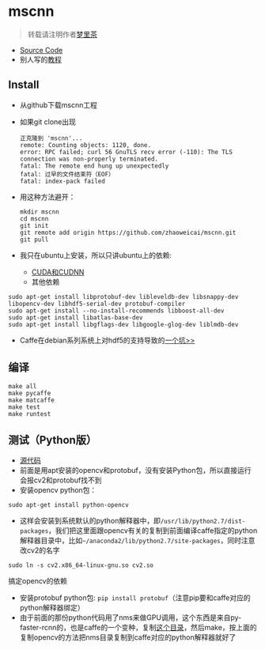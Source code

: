 # mscnn


> 转载请注明作者[梦里茶](https://github.com/ahangchen)


- [Source Code](https://github.com/zhaoweicai/mscnn)
- 别人写的[教程](https://gist.github.com/arundasan91/b432cb011d1c45b65222d0fac5f9232c)

## Install
- 从github下载mscnn工程
- 如果git clone出现

    ```log
    正克隆到 'mscnn'...
    remote: Counting objects: 1120, done.
    error: RPC failed; curl 56 GnuTLS recv error (-110): The TLS connection was non-properly terminated.
    fatal: The remote end hung up unexpectedly
    fatal: 过早的文件结束符（EOF）
    fatal: index-pack failed

    ```
- 用这种方法避开：

    ```shell
    mkdir mscnn
    cd mscnn
    git init
    git remote add origin https://github.com/zhaoweicai/mscnn.git
    git pull
    ```

- 我只在ubuntu上安装，所以只讲ubuntu上的依赖:
  - [CUDA和CUDNN](https://www.youtube.com/watch?v=cVWVRA8XXxs)
  - 其他依赖
```shell
sudo apt-get install libprotobuf-dev libleveldb-dev libsnappy-dev libopencv-dev libhdf5-serial-dev protobuf-compiler
sudo apt-get install --no-install-recommends libboost-all-dev
sudo apt-get install libatlas-base-dev
sudo apt-get install libgflags-dev libgoogle-glog-dev liblmdb-dev
```

  - Caffe在debian系列系统上对hdf5的支持导致的[一个坑>>](https://github.com/BVLC/caffe/issues/2347#issuecomment-118508564)

## 编译
```shell
make all
make pycaffe
make matcaffe
make test
make runtest
```

## 测试（Python版）
- [源代码](https://github.com/GBJim/mscnn/blob/master/examples/caltech/run_mscnn_detection.py)
- 前面是用apt安装的opencv和protobuf，没有安装Python包，所以直接运行会报cv2和protobuf找不到
- 安装opencv python包：

```shell
sudo apt-get install python-opencv
```

- 这样会安装到系统默认的python解释器中，即`/usr/lib/python2.7/dist-packages`，我们把这里面跟opencv有关的复制到前面编译caffe指定的python解释器目录中，比如`~/anaconda2/lib/python2.7/site-packages`，同时注意改cv2的名字

```shell
sudo ln -s cv2.x86_64-linux-gnu.so cv2.so
```

搞定opencv的依赖

- 安装protobuf python包: `pip install protobuf`（注意pip要和caffe对应的python解释器绑定）
- 由于前面的那份python代码用了nms来做GPU调用，这个东西是来自py-faster-rcnn的，也是caffe的一个变种，复制[这个目录](https://github.com/rbgirshick/py-faster-rcnn/tree/master/lib/)，然后make，按上面的复制opencv的方法把nms目录复制到caffe对应的python解释器就好了
